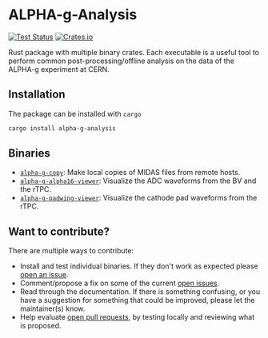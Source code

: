 # ALPHA-g-Analysis

[![Test Status](https://github.com/DJDuque/alpha-g/actions/workflows/rust.yml/badge.svg)](https://github.com/DJDuque/alpha-g/actions/workflows/rust.yml)
[![Crates.io](https://img.shields.io/crates/v/alpha-g-analysis?labelColor=383f47)](https://crates.io/crates/alpha-g-analysis)

Rust package with multiple binary crates. Each executable is a useful tool to 
perform common post-processing/offline analysis on the data of the ALPHA-g 
experiment at CERN.

## Installation

The package can be installed with `cargo`

```bash
cargo install alpha-g-analysis
```

## Binaries

- [`alpha-g-copy`](src/bin/alpha-g-copy/README.md): Make local copies of MIDAS 
files from remote hosts.
- [`alpha-g-alpha16-viewer`](src/bin/alpha-g-alpha16-viewer/README.md): 
Visualize the ADC waveforms from the BV and the rTPC.
- [`alpha-g-padwing-viewer`](src/bin/alpha-g-padwing-viewer/README.md):
Visualize the cathode pad waveforms from the rTPC.

## Want to contribute?

There are multiple ways to contribute:
- Install and test individual binaries. If they don't work as expected
 please [open an issue](https://github.com/DJDuque/alpha-g/issues/new).
- Comment/propose a fix on some of the current [open 
issues](https://github.com/DJDuque/alpha-g/issues).
- Read through the documentation. If there is something confusing, or you have
 a suggestion for something that could be improved, please let the maintainer(s)
 know.
- Help evaluate [open pull requests](https://github.com/DJDuque/alpha-g/pulls),
  by testing locally and reviewing what is proposed.
